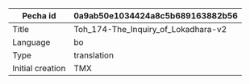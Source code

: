 |Pecha id | 0a9ab50e1034424a8c5b689163882b56
| --- | --- 
|Title | Toh_174-The_Inquiry_of_Lokadhara-v2 
|Language | bo
|Type | translation
|Initial creation | TMX